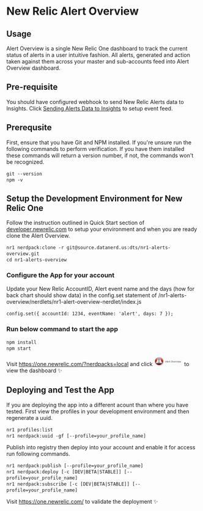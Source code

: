 # New Relic Alert Overview

## Usage
Alert Overview is a single New Relic One dashboard to track the current status of alerts in a user intuitive fashion. All alerts, generated and action taken against them across your master and sub-accounts feed into Alert Overview dashboard.

## Pre-requisite
You should have configured webhook to send New Relic Alerts data to Insights. Click [Sending Alerts Data to Insights](https://blog.newrelic.com/product-news/sending-alerts-data-to-insights/) to setup event feed.

## Prerequsite
First, ensure that you have Git and NPM installed. If you're unsure run the following commands to perform verification. If you have them installed these commands will return a version number, if not, the commands won't be recognized.

```
git --version
npm -v
```

## Setup the Development Environment for New Relic One
Follow the instruction outlined in Quick Start section of [developer.newrelic.com](https://developer.newrelic.com/) to setup your environment and when you are ready clone the Alert Overview.

```
nr1 nerdpack:clone -r git@source.datanerd.us:dts/nr1-alerts-overview.git
cd nr1-alerts-overview
```

### Configure the App for your account
Update your New Relic AccountID, Alert event name and the days (how for back chart should show data) in the config.set statement of /nr1-alerts-overview/nerdlets/nr1-alert-overview-nerdlet/index.js  
```
config.set({ accountId: 1234, eventName: 'alert', days: 7 });
```

### Run below command to start the app 
```
npm install
npm start
```

Visit https://one.newrelic.com/?nerdpacks=local and click <img src="./images/Alert.png" width="75" height="25"> to view the dashboard :sparkles:

## Deploying and Test the App
If you are deploying the app into a different acount than where you have tested. First view the profiles in your development environment and then regenerate a uuid.

```
nr1 profiles:list
nr1 nerdpack:uuid -gf [--profile=your_profile_name]
```

Publish into registry then deploy into your account and enable it for access run following commands.

```
nr1 nerdpack:publish [--profile=your_profile_name]
nr1 nerdpack:deploy [-c [DEV|BETA|STABLE]] [--profile=your_profile_name]
nr1 nerdpack:subscribe [-c [DEV|BETA|STABLE]] [--profile=your_profile_name]
```

Visit https://one.newrelic.com/ to validate the deployment :sparkles: